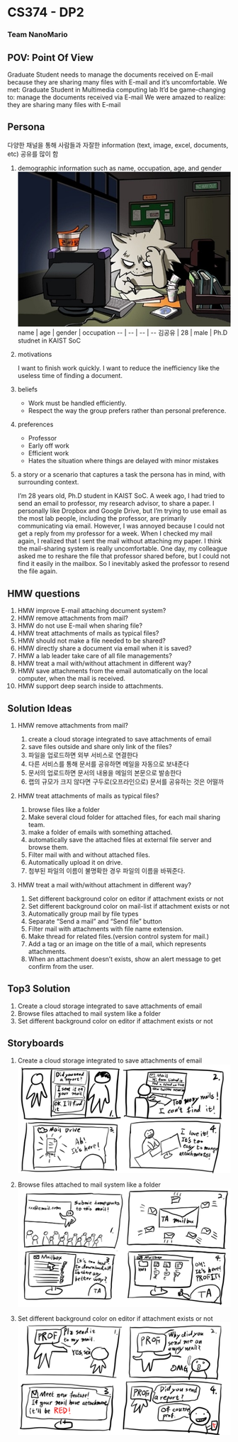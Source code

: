 # CS374 - DP2
### Team NanoMario

## POV: Point Of View
Graduate Student needs to manage the documents received on E-mail because they are sharing many files with E-mail and it’s uncomfortable.
We met: Graduate Student in Multimedia computing lab
It’d be game-changing to: manage the documents received via E-mail
We were amazed to realize: they are sharing many files with E-mail


## Persona
다양한 채널을 통해 사람들과 자잘한 information (text, image, excel, documents, etc) 공유를 많이 함

1. demographic information such as name, occupation, age, and gender
    ![Photo](./persona.jpg)
    name | age | gender | occupation
    -- | -- | -- | -- 
    김공유 | 28 | male | Ph.D studnet in KAIST SoC

2. motivations

    I want to finish work quickly. I want to reduce the inefficiency like the useless time of finding a document.

3. beliefs
    * Work must be handled efficiently.
    * Respect the way the group prefers rather than personal preference.

4. preferences
    * Professor
    * Early off work
    * Efficient work
    * Hates the situation where things are delayed with minor mistakes

5. a story or a scenario that captures a task the persona has in mind, with surrounding context.

    I’m 28 years old, Ph.D student in KAIST SoC. A week ago, I had tried to send an email to professor, my research advisor, to share a paper. I personally like Dropbox and Google Drive, but I’m trying to use email as the most lab people, including the professor, are primarily communicating via email.
    However, I was annoyed because I could not get a reply from my professor for a week. When I checked my mail again, I realized that I sent the mail without attaching my paper. I think the mail-sharing system is really uncomfortable.
    One day, my colleague asked me to reshare the file that professor shared before, but I could not find it easily in the mailbox. So I inevitably asked the professor to resend the file again.


## HMW questions
1. HMW improve E-mail attaching document system?
2. HMW remove attachments from mail?
3. HMW do not use E-mail when sharing file?
4. HMW treat attachments of mails as typical files?
5. HMW should not make a file needed to be shared?
6. HMW directly share a document via email when it is saved?
7. HMW a lab leader take care of all file managements?
8. HMW treat a mail with/without attachment in different way?
9. HMW save attachments from the email automatically on the local computer, when the mail is received. 
10. HMW support deep search inside to attachments.


## Solution Ideas
1. HMW remove attachments from mail?
    1. create a cloud storage integrated to save attachments of email
    2. save files outside and share only link of the files?
    3. 파일을 업로드하면 외부 서비스로 연결한다
    4. 다른 서비스를 통해 문서를 공유하면 메일을 자동으로 보내준다
    5. 문서의 업로드하면 문서의 내용을 메일의 본문으로 발송한다
    6. 랩의 규모가 크지 않다면 구두로(오프라인으로) 문서를 공유하는 것은 어떨까

2. HMW treat attachments of mails as typical files?
    1. browse files like a folder
    2. Make several cloud folder for attached files, for each mail sharing team.
    3. make a folder of emails with something attached.
    4. automatically save the attached files at external file server and browse them.
    5. Filter mail with and without attached files.
    6. Automatically upload it on drive.
    7. 첨부된 파일의 이름이 불명확한 경우 파일의 이름을 바꿔준다.

3. HMW treat a mail with/without attachment in different way?
    1. Set different background color on editor if attachment exists or not
    2. Set different background color on mail-list if attachment exists or not
    3. Automatically group mail by file types
    4. Separate “Send a mail” and “Send file” button
    5. Filter mail with attachments with file name extension.
    6. Make thread for related files.(version control system for mail.)
    7. Add a tag or an image on the title of a mail, which represents attachments.
    8. When an attachment doesn’t exists, show an alert message to get confirm from the user.

## Top3 Solution
1. Create a cloud storage integrated to save attachments of email
2. Browse files attached to mail system like a folder
3. Set different background color on editor if attachment exists or not

## Storyboards
1. Create a cloud storage integrated to save attachments of email
![story-cloud](./story-cloud.png)

2. Browse files attached to mail system like a folder
![story-folder](./story-folder.png)

3. Set different background color on editor if attachment exists or not
![story-editor](./story-editor.png)
